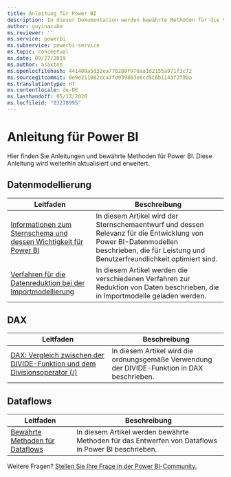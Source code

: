 ```yaml
---
title: Anleitung für Power BI
description: In dieser Dokumentation werden bewährte Methoden für die Verwendung von Power BI erläutert.
author: guyinacube
ms.reviewer: ''
ms.service: powerbi
ms.subservice: powerbi-service
ms.topic: conceptual
ms.date: 09/27/2019
ms.author: asaxton
ms.openlocfilehash: 441400a5d32ea776288f976aa1d2155a971f3c72
ms.sourcegitcommit: 0e9e211082eca7fd939803e0cd9c6b114af2f90a
ms.translationtype: HT
ms.contentlocale: de-DE
ms.lasthandoff: 05/13/2020
ms.locfileid: "83278995"
---
```

# <a name="guidance-for-power-bi"></a>Anleitung für Power BI

Hier finden Sie Anleitungen und bewährte Methoden für Power BI. Diese Anleitung wird weiterhin aktualisiert und erweitert.

## <a name="data-modeling"></a>Datenmodellierung

| Leitfaden | Beschreibung |
| --- | --- |
| [Informationen zum Sternschema und dessen Wichtigkeit für Power BI](star-schema.md) | In diesem Artikel wird der Sternschemaentwurf und dessen Relevanz für die Entwicklung von Power BI-Datenmodellen beschrieben, die für Leistung und Benutzerfreundlichkeit optimiert sind. |
| [Verfahren für die Datenreduktion bei der Importmodellierung](import-modeling-data-reduction.md) | In diesem Artikel werden die verschiedenen Verfahren zur Reduktion von Daten beschrieben, die in Importmodelle geladen werden. |

## <a name="dax"></a>DAX

| Leitfaden | Beschreibung |
| --- | --- |
| [DAX: Vergleich zwischen der DIVIDE-Funktion und dem Divisionsoperator (/)](dax-divide-function-operator.md) | In diesem Artikel wird die ordnungsgemäße Verwendung der DIVIDE-Funktion in DAX beschrieben. |

## <a name="dataflows"></a>Dataflows

| Leitfaden | Beschreibung |
| --- | --- |
| [Bewährte Methoden für Dataflows](../transform-model/service-dataflows-best-practices.md) | In diesem Artikel werden bewährte Methoden für das Entwerfen von Dataflows in Power BI beschrieben. |

Weitere Fragen? [Stellen Sie Ihre Frage in der Power BI-Community.](https://community.powerbi.com/)
